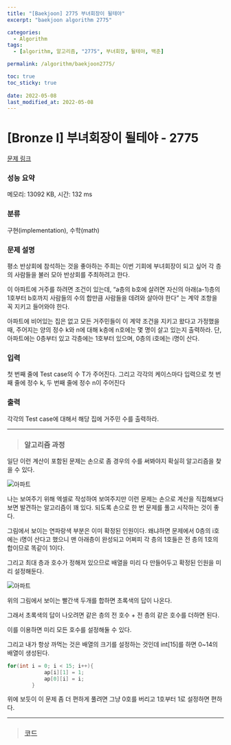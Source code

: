 ```yaml
---
title: "[Baekjoon] 2775 부녀회장이 될테야"
excerpt: "baekjoon algorithm 2775"

categories:
  - Algorithm
tags:
  - [algorithm, 알고리즘, "2775", 부녀회장, 될테야, 백준]

permalink: /algorithm/baekjoon2775/

toc: true
toc_sticky: true
 
date: 2022-05-08
last_modified_at: 2022-05-08
---
```


# [Bronze I] 부녀회장이 될테야 - 2775

[문제 링크](https://www.acmicpc.net/problem/2775)

### 성능 요약

메모리: 13092 KB, 시간: 132 ms

### 분류

구현(implementation), 수학(math)

### 문제 설명

<p>평소 반상회에 참석하는 것을 좋아하는 주희는 이번 기회에 부녀회장이 되고 싶어 각 층의 사람들을 불러 모아 반상회를 주최하려고 한다.</p>

<p>이 아파트에 거주를 하려면 조건이 있는데, “a층의 b호에 살려면 자신의 아래(a-1)층의 1호부터 b호까지 사람들의 수의 합만큼 사람들을 데려와 살아야 한다” 는 계약 조항을 꼭 지키고 들어와야 한다.</p>

<p>아파트에 비어있는 집은 없고 모든 거주민들이 이 계약 조건을 지키고 왔다고 가정했을 때, 주어지는 양의 정수 k와 n에 대해 k층에 n호에는 몇 명이 살고 있는지 출력하라. 단, 아파트에는 0층부터 있고 각층에는 1호부터 있으며, 0층의 i호에는 i명이 산다.</p>

### 입력

 <p>첫 번째 줄에 Test case의 수 T가 주어진다. 그리고 각각의 케이스마다 입력으로 첫 번째 줄에 정수 k, 두 번째 줄에 정수 n이 주어진다</p>

### 출력

 <p>각각의 Test case에 대해서 해당 집에 거주민 수를 출력하라.</p>


---
> ### 알고리즘 과정

일단 이런 계산이 포함된 문제는 손으로 좀 경우의 수를 써봐야지 확실히 알고리즘을 찾을 수 있다.

![아파트](https://jsw6701.github.io/assets/images/posts_img/아파트.JPG)

나는 보여주기 위해 엑셀로 작성하여 보여주지만 이런 문제는 손으로 계산을 직접해보다 보면 발견하는 알고리즘이 꽤 있다. 되도록 손으로 한 번 문제를 풀고 시작하는 것이 좋다.

그림에서 보이는 연파랑색 부분은 이미 확정된 인원이다. 왜냐하면 문제에서 0층의 i호에는 i명이 산다고 했으니 맨 아래층이 완성되고 어쩌피 각 층의 1호들은 전 층의 1호의 합이므로 똑같이 1이다.

그리고 최대 층과 호수가 정해져 있으므로 배열을 미리 다 만들어두고 확정된 인원을 미리 설정해둔다.

![아파트](https://jsw6701.github.io/assets/images/posts_img/아파트2.JPG)

위의 그림에서 보이는 빨간색 두개를 합하면 초록색의 답이 나온다.

그래서 초록색의 답이 나오려면 같은 층의 전 호수 + 전 층의 같은 호수를 더하면 된다.

이를 이용하면 미리 모든 호수를 설정해둘 수 있다.

그리고 내가 항상 까먹는 것은 배열의 크기를 설정하는 것인데 int[15]를 하면 0~14의 배열이 생성된다.

```java
for(int i = 0; i < 15; i++){
            ap[i][1] = 1;
            ap[0][i] = i;
        }
```

위에 보듯이 이 문제 좀 더 편하게 풀려면 그냥 0호를 버리고 1호부터 1로 설정하면 편하다.



---
> ### 코드


<script src="https://gist.github.com/jsw6701/503d8e7d90fa9669d82d998338e91b6b.js"></script>

